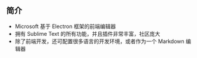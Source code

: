 ## 简介

+ Microsoft 基于 Electron 框架的前端编辑器
+ 拥有 Sublime Text 的所有功能，并且插件非常丰富，社区庞大
+ 除了前端开发，还可配置很多语言的开发环境，或者作为一个 Markdown 编辑器


